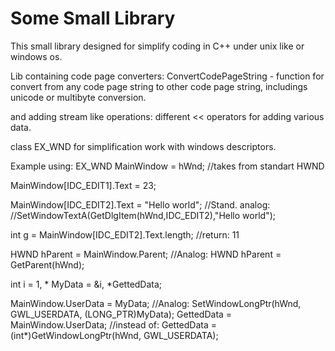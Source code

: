 # Some Small Library 

This small library designed for simplify coding in C++ under unix like or windows os.

Lib containing code page converters:
  ConvertCodePageString - function for convert from any code page string to other code page string, 
    includings unicode or multibyte conversion.

and adding stream like operations:
 different  << operators for adding various data.

class EX_WND for simplification work with windows descriptors. 

Example using:
  EX_WND MainWindow = hWnd;                   //takes from standart HWND

  MainWindow[IDC_EDIT1].Text = 23;  
  
  MainWindow[IDC_EDIT2].Text = "Hello world"; //Stand. analog:
                                              //SetWindowTextA(GetDlgItem(hWnd,IDC_EDIT2),"Hello world");

  int g = MainWindow[IDC_EDIT2].Text.length;  //return: 11

  HWND hParent = MainWindow.Parent;           //Analog: HWND hParent = GetParent(hWnd);

  int i = 1, * MyData = &i, *GettedData;
  
  MainWindow.UserData = MyData;               //Analog: SetWindowLongPtr(hWnd, GWL_USERDATA, (LONG_PTR)MyData);
  GettedData = MainWindow.UserData;           //instead of: GettedData =(int*)GetWindowLongPtr(hWnd, GWL_USERDATA);
  
